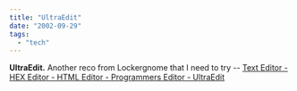 ```yaml
---
title: "UltraEdit"
date: "2002-09-29"
tags: 
  - "tech"
---
```


**UltraEdit.** Another reco from Lockergnome that I need to try -- [Text Editor - HEX Editor - HTML Editor - Programmers Editor - UltraEdit](http://www.ultraedit.com/downloads/index.html)
